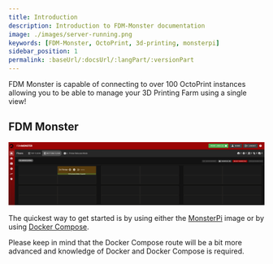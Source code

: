 ```yaml
---
title: Introduction
description: Introduction to FDM-Monster documentation
image: ./images/server-running.png
keywords: [FDM-Monster, OctoPrint, 3d-printing, monsterpi]
sidebar_position: 1
permalink: :baseUrl/:docsUrl/:langPart/:versionPart
---
```


FDM Monster is capable of connecting to over 100 OctoPrint instances allowing you to be able to manage your 3D Printing Farm using a single view!

## FDM Monster

![Screenshot of the homepage of FDM Monster](./images/server-running.png)

The quickest way to get started is by using either the [MonsterPi](./0_installing/monsterpi.md) image or by using [Docker Compose](./0_installing/docker_compose.md).

Please keep in mind that the Docker Compose route will be a bit more advanced and knowledge of Docker and Docker Compose is required.

